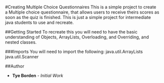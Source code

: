 #Creating Multiple Choice Questionnaires
This is a simple project to create a Multiple choice questionnaire, that allows
users to receive theirs scores as soon as the quiz is finished. This is just a 
simple project for intermediate java students to use and recreate.

##Getting Started
To recreate this  you will need to have the basic understanding of Objects, 
ArrayLists, Overloading, and Overriding, and nested classes.

###Imports
You will need to import the following:
java.util.ArrayLists
java.util.Scanner

##Author
* **Tye Borden** - *Initial Work*
  
